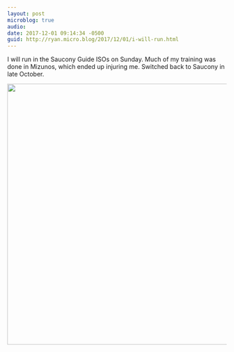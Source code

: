 ```yaml
---
layout: post
microblog: true
audio: 
date: 2017-12-01 09:14:34 -0500
guid: http://ryan.micro.blog/2017/12/01/i-will-run.html
---
```

I will run in the Saucony Guide ISOs on Sunday. Much of my training was done in Mizunos, which ended up injuring me. Switched back to Saucony in late October. 

<img src="http://www.ryanruns.com/uploads/2017/95d6f73a16.jpg" width="600" height="600" />
